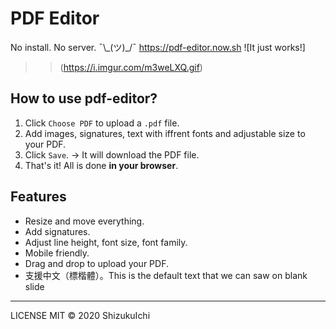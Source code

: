 # PDF Editor

No install. No server. ¯\\\_(ツ)\_/¯ https://pdf-editor.now.sh
![It just works!]

>> (https://i.imgur.com/m3weLXQ.gif)

## How to use pdf-editor?

1. Click `Choose PDF` to upload a `.pdf` file.
2. Add images, signatures, text with iffrent fonts and adjustable size to your PDF.
3. Click `Save`. -> It will download the PDF file.
4. That's it! All is done **in your browser**.

## Features

- Resize and move everything.
- Add signatures.
- Adjust line height, font size, font family.
- Mobile friendly.
- Drag and drop to upload your PDF.
- 支援中文（標楷體）。This is the default text that we can saw on blank slide

---

LICENSE MIT © 2020 ShizukuIchi
